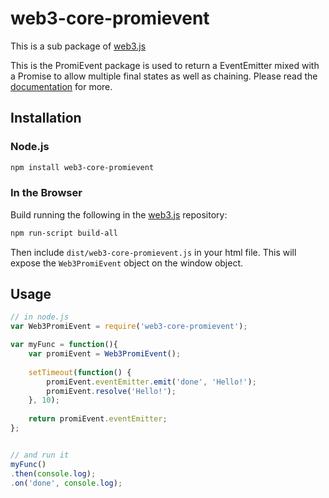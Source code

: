 # web3-core-promievent

This is a sub package of [web3.js][repo]

This is the PromiEvent package is used to return a EventEmitter mixed with a Promise to allow multiple final states as well as chaining.
Please read the [documentation][docs] for more.

## Installation

### Node.js

```bash
npm install web3-core-promievent
```

### In the Browser

Build running the following in the [web3.js][repo] repository:

```bash
npm run-script build-all
```

Then include `dist/web3-core-promievent.js` in your html file.
This will expose the `Web3PromiEvent` object on the window object.


## Usage

```js
// in node.js
var Web3PromiEvent = require('web3-core-promievent');

var myFunc = function(){
    var promiEvent = Web3PromiEvent();
    
    setTimeout(function() {
        promiEvent.eventEmitter.emit('done', 'Hello!');
        promiEvent.resolve('Hello!');
    }, 10);
    
    return promiEvent.eventEmitter;
};


// and run it
myFunc()
.then(console.log);
.on('done', console.log);
```


[docs]: http://web3js.readthedocs.io/en/1.0/
[repo]: https://github.com/ethereum/web3.js


